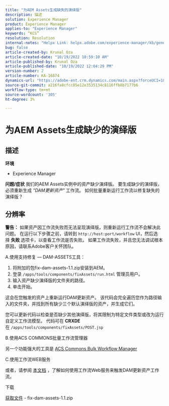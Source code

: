 ```yaml
---
title: "为AEM Assets生成缺失的演绎版"
description: 描述
solution: Experience Manager
product: Experience Manager
applies-to: "Experience Manager"
keywords: “KCS”
resolution: Resolution
internal-notes: "Helpx Link: helpx.adobe.com/experience-manager/kb/generating-the-missing-renditions-for-aem-assets.html"
bug: false
article-created-by: Krunal Oza
article-created-date: "10/19/2022 10:59:10 AM"
article-published-by: Krunal Oza
article-published-date: "10/19/2022 12:04:29 PM"
version-number: 2
article-number: KA-16874
dynamics-url: "https://adobe-ent.crm.dynamics.com/main.aspx?forceUCI=1&pagetype=entityrecord&etn=knowledgearticle&id=3bcd410e-9d4f-ed11-bba2-00224808679b"
source-git-commit: a216fa8cfcc85e12e3535134c8116ffb8b7177b6
workflow-type: tm+mt
source-wordcount: '305'
ht-degree: 3%

---
```


# 为AEM Assets生成缺少的演绎版

## 描述

<b>环境</b>
- Experience Manager



<b>问题/症状</b>
我们的AEM Assets实例中的资产缺少演绎版。 要生成缺少的演绎版，必须重新生成 *&quot;DAM更新资产&quot;* 工作流。 如何批量重新运行工作流以修复缺失的演绎版？


## 分辨率


<b>警告：</b> 如果资产因工作流失败而无法呈现演绎版，则重新运行工作流不会解决此问题。 在运行以下步骤之前，请转到 `http://host:port/workflow` UI，然后选择 <b>失败 </b>选项卡，以查看工作流是否失败。 如果工作流失败，并且您无法调试根本原因，请联系Adobe客户关怀团队。

A.使用支持修复 — DAM-ASSETS工具：

1. 将附加的包fix-dam-assets-1.1.zip安装到AEM。
2. 登录 `/apps/tools/components/fixAssets/run.html` 管理员用户。
3. 输入资产缺少演绎版的文件夹的路径。
4. 单击开始。


这会在您触发的资产上重新运行DAM更新资产。 该代码会完全遍历您作为路径输入的文件夹，并找到所有缺少三个默认演绎版的资产，并生成它们。

您可以更新代码以检查是否缺少其他演绎版，将其限制为特定文件类型或改为运行自定义工作流模型。 代码可在 <b>CRXDE </b>在 `/apps/tools/components/fixAssets/POST.jsp`



B.使用ACS COMMONS批量工作流管理器

另一个功能强大的工具是 [ACS Commons Bulk Workflow Manager](https://adobe-consulting-services.github.io/acs-aem-commons/features/bulk-workflow-manager/index.html)



C.使用工作流WEB服务

或者，请参阅 [本文档](https://helpx.adobe.com/experience-manager/6-2/sites/developing/using/wf-program-interaction.html#Creating,%20Reading%20or%20Deleting%20Workflow%20Models) ，了解如何使用工作流Web服务来触发DAM更新资产工作流。

下载

[获取文件](https://helpx.adobe.com/content/dam/help/en/experience-manager/kb/generating-the-missing-renditions-for-aem-assets/_jcr_content/main-pars/download_section/download-1/fix-dam-assets-11.zip "fix-dam-assets-1.1.zip") - fix-dam-assets-1.1.zip
